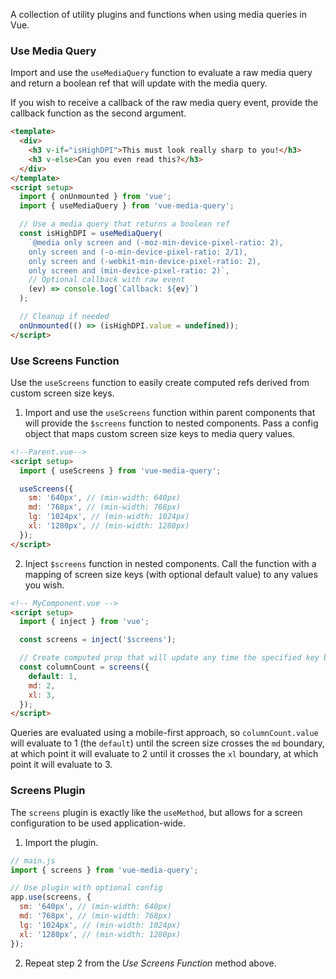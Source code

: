 A collection of utility plugins and functions when using media queries in Vue.

### Use Media Query

Import and use the `useMediaQuery` function to evaluate a raw media query and return a boolean ref that will update with the media query.

If you wish to receive a callback of the raw media query event, provide the callback function as the second argument.

```html
<template>
  <div>
    <h3 v-if="isHighDPI">This must look really sharp to you!</h3>
    <h3 v-else>Can you even read this?</h3>
  </div>
</template>
<script setup>
  import { onUnmounted } from 'vue';
  import { useMediaQuery } from 'vue-media-query';

  // Use a media query that returns a boolean ref
  const isHighDPI = useMediaQuery(
    `@media only screen and (-moz-min-device-pixel-ratio: 2), 
    only screen and (-o-min-device-pixel-ratio: 2/1), 
    only screen and (-webkit-min-device-pixel-ratio: 2), 
    only screen and (min-device-pixel-ratio: 2)`,
    // Optional callback with raw event
    (ev) => console.log(`Callback: ${ev}`)
  );

  // Cleanup if needed
  onUnmounted(() => (isHighDPI.value = undefined));
</script>
```

### Use Screens Function

Use the `useScreens` function to easily create computed refs derived from custom screen size keys.

1. Import and use the `useScreens` function within parent components that will provide the `$screens` function to nested components. Pass a config object that maps custom screen size keys to media query values.

```html
<!--Parent.vue-->
<script setup>
  import { useScreens } from 'vue-media-query';

  useScreens({
    sm: '640px', // (min-width: 640px)
    md: '768px', // (min-width: 768px)
    lg: '1024px', // (min-width: 1024px)
    xl: '1280px', // (min-width: 1280px)
  });
</script>
```

2. Inject `$screens` function in nested components. Call the function with a mapping of screen size keys (with optional default value) to any values you wish.

```html
<!-- MyComponent.vue -->
<script setup>
  import { inject } from 'vue';

  const screens = inject('$screens');

  // Create computed prop that will update any time the specified key boundaries have been crossed
  const columnCount = screens({
    default: 1,
    md: 2,
    xl: 3,
  });
</script>
```

Queries are evaluated using a mobile-first approach, so `columnCount.value` will evaluate to 1 (the `default`) until the screen size crosses the `md` boundary, at which point it will evaluate to 2 until it crosses the `xl` boundary, at which point it will evaluate to 3.

### Screens Plugin

The `screens` plugin is exactly like the `useMethod`, but allows for a screen configuration to be used application-wide.

1. Import the plugin.

```js
// main.js
import { screens } from 'vue-media-query';

// Use plugin with optional config
app.use(screens, {
  sm: '640px', // (min-width: 640px)
  md: '768px', // (min-width: 768px)
  lg: '1024px', // (min-width: 1024px)
  xl: '1280px', // (min-width: 1280px)
});
```

2. Repeat step 2 from the _Use Screens Function_ method above.
